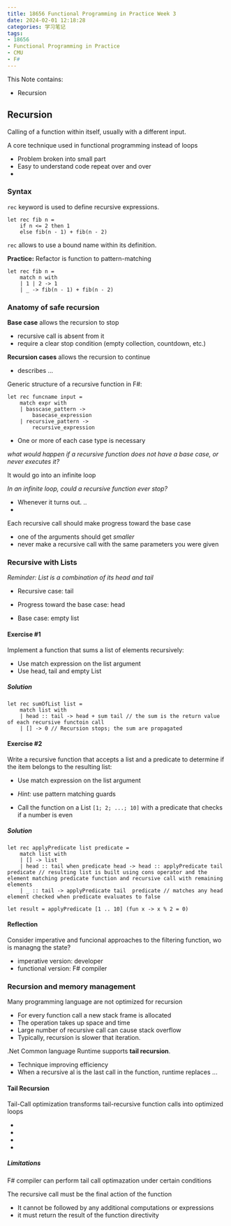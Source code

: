 ```yaml
---
title: 18656 Functional Programming in Practice Week 3
date: 2024-02-01 12:18:28
categories: 学习笔记
tags:
- 18656
- Functional Programming in Practice
- CMU
- F#
---
```


This Note contains: 

- Recursion

<!-- more -->
<!-- toc -->

## Recursion

Calling of a function within itself, usually with a different input.

A core technique used in functional programming instead of loops

- Problem broken into small part
- Easy to understand code repeat over and over
- 

### Syntax

`rec` keyword is used to define recursive expressions. 

```F#
let rec fib n =
	if n <= 2 then 1
	else fib(n - 1) + fib(n - 2)
```

`rec` allows to use a bound name within its definition.

**Practice:** Refactor is function to pattern-matching

```F#
let rec fib n =
	match n with
	| 1 | 2 -> 1
	| _ -> fib(n - 1) + fib(n - 2)
```

### Anatomy of safe recursion

**Base case** allows the recursion to stop

- recursive call is absent from it
- require a clear stop condition (empty collection, countdown, etc.)

**Recursion cases** allows the recursion to continue

- describes ...

Generic structure of a recursive function in F#: 

```F#
let rec funcname input =
	match expr with
	| basscase_pattern ->
		basecase_expression
	| recursive_pattern ->
		recursive_expression
```

- One or more of each case type is necessary 

*what would happen if a recursive function does not have a base case, or never executes it?*

It would go into an infinite loop

*In an infinite loop, could a recursive function ever stop?*

- Whenever it turns out. ..
-  

Each recursive call should make progress toward the base case

- one of the arguments should get *smaller*
- never make a recursive call with the same parameters you were given

### Recursive with Lists

*Reminder: List is a combination of its head and tail*

- Recursive case: tail

- Progress toward the base case: head

- Base case: empty list

#### Exercise #1

Implement a function that sums a list of elements recursively: 

- Use match expression on the list argument
- Use head, tail and empty List

##### Solution

```F#
let rec sumOfList list = 
	match list with
	| head :: tail -> head + sum tail // the sum is the return value of each recursive functoin call
	| [] -> 0 // Recursion stops; the sum are propagated
```

#### Exercise #2

Write a recursive function that accepts a list and a predicate to determine if the item belongs to the resulting list: 

- Use match expression on the list argument
- *Hint:* use pattern matching guards

- Call the function on a List `[1; 2; ...; 10]` with a predicate that checks if a number is even

##### Solution

```F#
let rec applyPredicate list predicate = 
	match list with
	| [] -> list
    | head :: tail when predicate head -> head :: applyPredicate tail predicate // resulting list is built using cons operator and the element matching predicate function and recursive call with remaining elements
    | _ :: tail -> applyPredicate tail  predicate // matches any head element checked when predicate evaluates to false
    
let result = applyPredicate [1 .. 10] (fun x -> x % 2 = 0)
```

#### Reflection

Consider imperative and funcional approaches to the filtering function, wo is managng the state? 

- imperative version: developer
- functional version: F# compiler

>  

### Recursion and memory management

Many programming language are not optimized for recursion

- For every function call a new stack frame is allocated
- The operation takes up space and time
- Large number of recursive call can cause stack overflow
- Typically, recursion is slower that iteration. 

.Net Common language Runtime supports **tail recursion**.

- Technique improving efficiency
- When a recursive al is the last call in the function, runtime replaces ...

#### Tail Recursion

Tail-Call optimization transforms tail-recursive function calls into optimized loops

- 
-  
-  
- 

##### Limitations

F# compiler can perform tail call optimazation under certain conditions

The recursive call must be the final action of the function

- It cannot be followed by any additional computations or expressions
- it must return the result of the function directivity  

